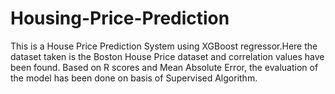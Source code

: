 # Housing-Price-Prediction
This is a House Price Prediction System using XGBoost regressor.Here the dataset taken is the Boston House Price dataset and correlation values have been found.
Based on R scores and Mean Absolute Error, the evaluation of the model has been done on basis of Supervised Algorithm.
